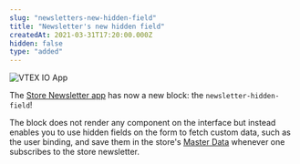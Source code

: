 ```yaml
---
slug: "newsletters-new-hidden-field"
title: "Newsletter's new hidden field"
createdAt: 2021-03-31T17:20:00.000Z
hidden: false
type: "added"
---
```


![VTEX IO App](https://cdn.jsdelivr.net/gh/vtexdocs/dev-portal-content@main/images/newsletters-new-hidden-field-0.png)

The [Store Newsletter app](https://developers.vtex.com/vtex-developer-docs/docs/vtex-store-newsletter) has now a new block: the `newsletter-hidden-field`!

The block does not render any component on the interface but instead enables you to use hidden fields on the form to fetch custom data, such as the user binding, and save them in the store's [Master Data](https://help.vtex.com/en/tutorial/what-is-master-data--4otjBnR27u4WUIciQsmkAw) whenever one subscribes to the store newsletter.
